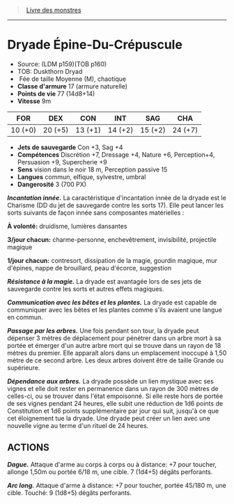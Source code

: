 ﻿> [Livre des monstres](tome_of_beasts_old.md)

---

# Dryade Épine-Du-Crépuscule

- Source: (LDM p159)(TOB p160)
- TOB: Duskthorn Dryad
-  Fée de taille Moyenne (M), chaotique
- **Classe d'armure** 17 (armure naturelle)
- **Points de vie** 77 (14d8+14)
- **Vitesse** 9m

|FOR|DEX|CON|INT|SAG|CHA|
|---|---|---|---|---|---|
|10 (+0)|20 (+5)|13 (+1)|14 (+2)|15 (+2)|24 (+7)|

- **Jets de sauvegarde** Con +3, Sag +4
- **Compétences** Discrétion +7, Dressage +4, Nature +6, Perception+4, Persuasion +9, Supercherie +9
- **Sens** vision dans le noir 18 m, Perception passive 15
- **Langues** commun, elfique, sylvestre, umbral
- **Dangerosité** 3 (700 PX)

**_Incantation innée._** La caractéristique d'incantation innée de la dryade est le Charisme (DD du jet de sauvegarde contre les sorts 17). Elle peut lancer les sorts suivants de façon innée sans composantes matérielles :

**À volonté:** druidisme, lumières dansantes

**3/jour chacun:** charme-personne, enchevêtrement, invisibilité, projectile magique

**1/jour chacun:** contresort, dissipation de la magie, gourdin magique, mur d'épines, nappe de brouillard, peau d'écorce, suggestion

**_Résistance à la magie._** La dryade est avantagée lors de ses jets de sauvegarde contre les sorts et autres effets magiques.

**_Communication avec les bêtes et les plantes._** La dryade est capable de communiquer avec les bêtes et les plantes comme s'ils avaient une langue en commun.

**_Passage par les arbres._** Une fois pendant son tour, la dryade peut dépenser 3 mètres de déplacement pour pénétrer dans un arbre mort à sa portée et émerger d'un autre arbre mort qui se trouve dans un rayon de 18 mètres du premier. Elle apparaît alors dans un emplacement inoccupé à 1,50 mètre de ce second arbre. Les deux arbres doivent être de taille Grande ou supérieure.

**_Dépendance aux arbres._** La dryade possède un lien mystique avec ses vignes et elle doit rester en permanence dans un rayon de 300 mètres de celles-ci, ou se trouver dans l'état empoisonné. Si elle reste hors de portée de ses vignes pendant 24 heures, elle subit une réduction de 1d6 points de Constitution et 1d6 points supplémentaire par jour qui suit, jusqu'à ce que cet éloignement tue la dryade. Une dryade peut créer un lien avec une nouvelle vigne au terme d'un rituel de 24 heures.

## ACTIONS

**_Dague._** Attaque d'arme au corps à corps ou à distance: +7 pour toucher, allonge 1,50m ou portée 6/18 m, une cible. 7 (1d4+5) dégâts perforants.

**_Arc long._** Attaque d'arme à distance: +7 pour toucher, portée 45/180 m, une cible. Touché: 9 (1d8+5) dégâts perforants.

